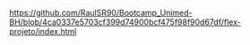 https://github.com/RaulSR90/Bootcamp_Unimed-BH/blob/4ca0337e5703cf399d74900bcf475f98f90d67df/flex-projeto/index.html
